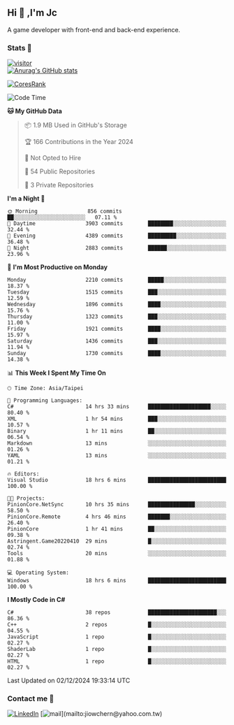 ## Hi 👋 ,I'm Jc  

A game developer with front-end and back-end experience.  

### Stats  📝
[![visitor](https://visitor-badge.glitch.me/badge?page_id=jiowchern.jiowchern&style=flat-square&color=0088cc)](https://visitor-badge.glitch.me/badge?page_id=jiowchern.jiowchern&style=flat-square&color=0088cc)  
[![Anurag's GitHub stats](https://github-readme-stats.vercel.app/api?username=jiowchern&count_private=true&&show_icons=true)](https://github.com/anuraghazra/github-readme-stats)  
<!-- [![trophy](https://github-profile-trophy.vercel.app/?username=jiowchern)](https://github.com/ryo-ma/github-profile-trophy)   -->
[![CoresRank](https://cr-ss-service.azurewebsites.net/api/ScreenShot?widget=summary&username=jiowchern)](https://cr-ss-service.azurewebsites.net/api/ScreenShot?widget=summary&username=jiowchern)


<!--START_SECTION:waka-->
![Code Time](http://img.shields.io/badge/Code%20Time-1%2C304%20hrs%2026%20mins-blue)

**🐱 My GitHub Data** 

> 📦 1.9 MB Used in GitHub's Storage 
 > 
> 🏆 166 Contributions in the Year 2024
 > 
> 🚫 Not Opted to Hire
 > 
> 📜 54 Public Repositories 
 > 
> 🔑 3 Private Repositories 
 > 
**I'm a Night 🦉** 

```text
🌞 Morning                856 commits         ██░░░░░░░░░░░░░░░░░░░░░░░   07.11 % 
🌆 Daytime                3903 commits        ████████░░░░░░░░░░░░░░░░░   32.44 % 
🌃 Evening                4389 commits        █████████░░░░░░░░░░░░░░░░   36.48 % 
🌙 Night                  2883 commits        ██████░░░░░░░░░░░░░░░░░░░   23.96 % 
```
📅 **I'm Most Productive on Monday** 

```text
Monday                   2210 commits        █████░░░░░░░░░░░░░░░░░░░░   18.37 % 
Tuesday                  1515 commits        ███░░░░░░░░░░░░░░░░░░░░░░   12.59 % 
Wednesday                1896 commits        ████░░░░░░░░░░░░░░░░░░░░░   15.76 % 
Thursday                 1323 commits        ███░░░░░░░░░░░░░░░░░░░░░░   11.00 % 
Friday                   1921 commits        ████░░░░░░░░░░░░░░░░░░░░░   15.97 % 
Saturday                 1436 commits        ███░░░░░░░░░░░░░░░░░░░░░░   11.94 % 
Sunday                   1730 commits        ████░░░░░░░░░░░░░░░░░░░░░   14.38 % 
```


📊 **This Week I Spent My Time On** 

```text
🕑︎ Time Zone: Asia/Taipei

💬 Programming Languages: 
C#                       14 hrs 33 mins      ████████████████████░░░░░   80.40 % 
XML                      1 hr 54 mins        ███░░░░░░░░░░░░░░░░░░░░░░   10.57 % 
Binary                   1 hr 11 mins        ██░░░░░░░░░░░░░░░░░░░░░░░   06.54 % 
Markdown                 13 mins             ░░░░░░░░░░░░░░░░░░░░░░░░░   01.26 % 
YAML                     13 mins             ░░░░░░░░░░░░░░░░░░░░░░░░░   01.21 % 

🔥 Editors: 
Visual Studio            18 hrs 6 mins       █████████████████████████   100.00 % 

🐱‍💻 Projects: 
PinionCore.NetSync       10 hrs 35 mins      ███████████████░░░░░░░░░░   58.50 % 
PinionCore.Remote        4 hrs 46 mins       ███████░░░░░░░░░░░░░░░░░░   26.40 % 
PinionCore               1 hr 41 mins        ██░░░░░░░░░░░░░░░░░░░░░░░   09.38 % 
Astringent.Game20220410  29 mins             █░░░░░░░░░░░░░░░░░░░░░░░░   02.74 % 
Tools                    20 mins             ░░░░░░░░░░░░░░░░░░░░░░░░░   01.88 % 

💻 Operating System: 
Windows                  18 hrs 6 mins       █████████████████████████   100.00 % 
```

**I Mostly Code in C#** 

```text
C#                       38 repos            ██████████████████████░░░   86.36 % 
C++                      2 repos             █░░░░░░░░░░░░░░░░░░░░░░░░   04.55 % 
JavaScript               1 repo              █░░░░░░░░░░░░░░░░░░░░░░░░   02.27 % 
ShaderLab                1 repo              █░░░░░░░░░░░░░░░░░░░░░░░░   02.27 % 
HTML                     1 repo              █░░░░░░░░░░░░░░░░░░░░░░░░   02.27 % 
```




 Last Updated on 02/12/2024 19:33:14 UTC
<!--END_SECTION:waka-->



### Contact me 💬
[![LinkedIn](https://img.shields.io/badge/-JiowchernChen-0077B5?style==flat-square&logo=LinkedIn&logoColor=white)](https://www.linkedin.com/in/jiowchern-chen-4aaa90b7/) [![mail](https://img.shields.io/badge/-jiowchern%40yahoo.com.tw-blueviolet?style=flat-square&logo=yahoo!)](mailto:jiowchern@yahoo.com.tw)    

<!-- [![Linkedin Badge](https://img.shields.io/badge/-LinkedIn-blue?style=flat-square&logo=Linkedin&logoColor=white&link=https://www.linkedin.com/in/jiowchern-chen-4aaa90b7/)](https://www.linkedin.com/in/jiowchern-chen-4aaa90b7/) -->


<!--
**jiowchern/jiowchern** is a ✨ _special_ ✨ repository because its `README.md` (this file) appears on your GitHub profile.

Here are some ideas to get you started:

- 🔭 I’m currently working on ...
- 🌱 I’m currently learning ...
- 👯 I’m looking to collaborate on ...
- 🤔 I’m looking for help with ...
- 💬 Ask me about ...
- 📫 How to reach me: ...
- 😄 Pronouns: ...
- ⚡ Fun fact: ...
-->
